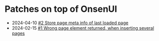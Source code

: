 # Patches on top of OnsenUI


* 2024-04-10 [#2 Store page meta info of last loaded page](doc/patches/02_store-page-meta-info.md)
* 2024-02-15 [#1 Wrong page element returned, when inserting several pages](doc/patches/01_wrong-page-element-returned.md)
